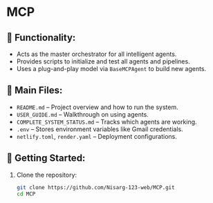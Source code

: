 <!-- <<<<<<< HEAD
<<<<<<< HEAD
# MCP

## 📌 Functionality:
- Acts as the master orchestrator for all intelligent agents.
- Provides scripts to initialize and test all agents and pipelines.
- Uses a plug-and-play model via `BaseMCPAgent` to build new agents.

## 📂 Main Files:
- `README.md` – Project overview and how to run the system.
- `USER_GUIDE.md` – Walkthrough on using agents.
- `COMPLETE_SYSTEM_STATUS.md` – Tracks which agents are working.
- `.env` – Stores environment variables like Gmail credentials.
- `netlify.toml`, `render.yaml` – Deployment configurations.

## 🚀 Getting Started:
1. Clone the repository:
   ```bash
   git clone https://github.com/Nisarg-123-web/MCP.git
   cd MCP
=======
# MCP2
>>>>>>> 7f0deebef42546c1ce5275375ffb60b4e13f4c21
=======
# MCP2
>>>>>>> 7f0deebef42546c1ce5275375ffb60b4e13f4c21 -->

# MCP

## 📌 Functionality:
- Acts as the master orchestrator for all intelligent agents.
- Provides scripts to initialize and test all agents and pipelines.
- Uses a plug-and-play model via `BaseMCPAgent` to build new agents.

## 📂 Main Files:
- `README.md` – Project overview and how to run the system.
- `USER_GUIDE.md` – Walkthrough on using agents.
- `COMPLETE_SYSTEM_STATUS.md` – Tracks which agents are working.
- `.env` – Stores environment variables like Gmail credentials.
- `netlify.toml`, `render.yaml` – Deployment configurations.

## 🚀 Getting Started:
1. Clone the repository:
   ```bash
   git clone https://github.com/Nisarg-123-web/MCP.git
   cd MCP

